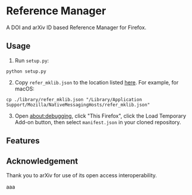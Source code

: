 # Reference Manager
A DOI and arXiv ID based Reference Manager for Firefox.

## Usage
1. Run `setup.py`:
```
python setup.py
```

2. Copy `refer_mklib.json` to the location listed [here](https://developer.mozilla.org/en-US/docs/Mozilla/Add-ons/WebExtensions/Native_manifests#manifest_location "Mozilla documentation"). For example, for macOS:
```
cp ./library/refer_mklib.json "/Library/Application Support/Mozilla/NativeMessagingHosts/refer_mklib.json"
```

3. Open [about:debugging](about:debugging "open"), click "This Firefox", click the Load Temporary Add-on button, then select `manifest.json` in your cloned repository.

## Features


## Acknowledgement
Thank you to arXiv for use of its open access interoperability.

aaa